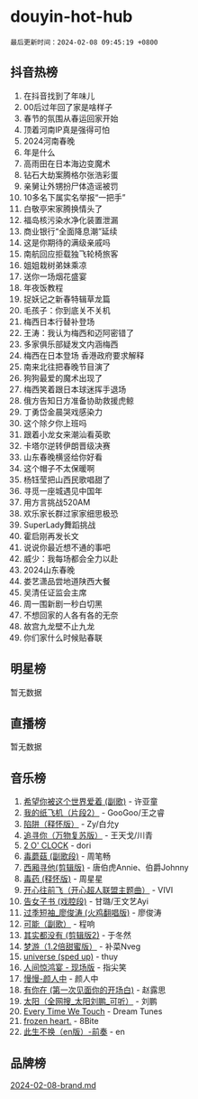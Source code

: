 # douyin-hot-hub

`最后更新时间：2024-02-08 09:45:19 +0800`

## 抖音热榜

1. 在抖音找到了年味儿
1. 00后过年回了家是啥样子
1. 春节的氛围从春运回家开始
1. 顶着河南IP真是强得可怕
1. 2024河南春晚
1. 年是什么
1. 高雨田在日本海边变魔术
1. 钻石大劫案腾格尔张浩彩蛋
1. 亲舅让外甥扮尸体造谣被罚
1. 10多名下属实名举报“一把手”
1. 白敬亭宋家腾换情头了
1. 福岛核污染水净化装置泄漏
1. 商业银行“全面降息潮”延续
1. 这是你期待的满级亲戚吗
1. 南航回应拒载独飞轮椅旅客
1. 姐姐栽树弟妹乘凉
1. 送你一场烟花盛宴
1. 年夜饭教程
1. 捉妖记之新春特辑草龙篇
1. 毛孩子：你到底关不关机
1. 梅西日本行替补登场
1. 王涛：我认为梅西和迈阿密错了
1. 多家俱乐部疑发文内涵梅西
1. 梅西在日本登场 香港政府要求解释
1. 南来北往把春晚节目演了
1. 狗狗最爱的魔术出现了
1. 梅西笑着跟日本球迷挥手退场
1. 俄方告知日方准备协助救援虎鲸
1. 丁勇岱金晨哭戏感染力
1. 这个除夕你上班吗
1. 跟着小龙女来潮汕看英歌
1. 卡塔尔逆转伊朗晋级决赛
1. 山东春晚横竖给你好看
1. 这个帽子不太保暖啊
1. 杨钰莹把山西民歌唱甜了
1. 寻觅一座城遇见中国年
1. 用方言挑战520AM
1. 欢乐家长群过家家细思极恐
1. SuperLady舞蹈挑战
1. 霍启刚再发长文
1. 说说你最近想不通的事吧
1. 威少：我每场都会全力以赴
1. 2024山东春晚
1. 娄艺潇品尝地道陕西大餐
1. 吴清任证监会主席
1. 周一围新剧一秒白切黑
1. 不想回家的人各有各的无奈
1. 故宫九龙壁不止九龙
1. 你们家什么时候贴春联

## 明星榜

暂无数据

## 直播榜

暂无数据

## 音乐榜

1. [希望你被这个世界爱着 (副歌)](https://sf5-hl-cdn-tos.douyinstatic.com/obj/tos-cn-ve-2774/oUHCmWQfZlE3QQBKBeD8rCFLpJzPgCpImhsxMt) - 许亚童
1. [我的纸飞机（片段2）](https://sf3-cdn-tos.douyinstatic.com/obj/tos-cn-ve-2774/oM2ZrKcg2CD5AeRB2gkeXOFB1IxAGJdZPazYHf) - GooGoo/王之睿
1. [陷阱（释怀版）](https://sf5-hl-cdn-tos.douyinstatic.com/obj/tos-cn-ve-2774/oE8C21LeZrzKLDFfQYgMzx4GAIHageG5IzayY7) - Zy/白允y
1. [追寻你（万物复苏版）](https://sf5-hl-cdn-tos.douyinstatic.com/obj/tos-cn-ve-2774/oYeAZJsbjIDit9APmBg8u6uDUQnHmoCf3gbo74) - 王天戈/川青
1. [2 O' CLOCK](https://sf3-cdn-tos.douyinstatic.com/obj/tos-cn-ve-2774/oIUBICeqlYQHTigCBOnCMlwBZJkgiBjt1oDfbg) - dori
1. [毒蘑菇 (副歌段)](https://sf5-hl-cdn-tos.douyinstatic.com/obj/tos-cn-ve-2774/ocDEUsfdLjxnlFXtfogBCiQCEqYB7QZgZ8VViM) - 周笔畅
1. [西厢寻他(剪辑版)](https://sf5-hl-cdn-tos.douyinstatic.com/obj/tos-cn-ve-2774/oUsAVfAQKlRNxEv5qxvIB8o5qmIWUcXbzJKJhw) - 唐伯虎Annie、伯爵Johnny
1. [毒药 (释怀版)](https://sf5-hl-cdn-tos.douyinstatic.com/obj/tos-cn-ve-2774/oYILMEAzspdZBIzy4frJNB8ZHPHWAhiwowd4Ad) - 周星星
1. [开心往前飞（开心超人联盟主题曲）](https://sf5-hl-cdn-tos.douyinstatic.com/obj/tos-cn-ve-2774/9d8fb7c82cf1421fb93a9fe925275e0a) - VIVI
1. [告女子书 (戏腔段)](https://sf5-hl-cdn-tos.douyinstatic.com/obj/tos-cn-ve-2774/osCCzFxWgstBDi92ZfBB4ht7gQENBmQMAl0eI6) - 甘璐/王文艺Ayi
1. [过季短袖_廖俊涛 (火鸡翻唱版)](https://sf5-hl-cdn-tos.douyinstatic.com/obj/tos-cn-ve-2774/ogQVJl0tRBKxQgZji7YClFEBrVDeHpPTWfCZbQ) - 廖俊涛
1. [可能（副歌）](https://sf6-cdn-tos.douyinstatic.com/obj/tos-cn-ve-2774/cde1731888894259b333569393c2fb51) - 程响
1. [其实都没有 (剪辑版2)](https://sf5-hl-cdn-tos.douyinstatic.com/obj/tos-cn-ve-2774/oEBNQenHZtBhxYjGgUDQk0BCHTigQafgFlbQ7k) - 于冬然
1. [梦游（1.2倍甜蜜版）](https://sf6-cdn-tos.douyinstatic.com/obj/tos-cn-ve-2774/o4gyAUm8hwufoEABmwVIiQtHsFuGzAEEWtNMzo) - 补菜Nveg
1. [universe (sped up)](https://sf5-hl-cdn-tos.douyinstatic.com/obj/tos-cn-ve-2774/oIQnurQLDCsdYeegkM4CKuVb23MZBXtX6QB8bv) - thuy
1. [人间惊鸿宴 - 现场版](https://sf6-cdn-tos.douyinstatic.com/obj/tos-cn-ve-2774/osF4mrPePAf2Yv8Wfr5fATCHZwL5h1QiGQAKwz) - 指尖笑
1. [慢慢-颜人中](https://sf5-hl-cdn-tos.douyinstatic.com/obj/tos-cn-ve-2774/ocjHNfBXdBxQNC8ZGAeoLMFTUgtBg8bkExunDC) - 颜人中
1. [有你在 (第一次见面你的开场白)](https://sf5-hl-cdn-tos.douyinstatic.com/obj/tos-cn-ve-2774/oAthrQ3ClJBfI57uBoFEgNDYtNCZ0TSYQQfxQ0) - 赵露思
1. [太阳（全网搜_太阳刘鹏_可听）](https://sf3-cdn-tos.douyinstatic.com/obj/tos-cn-ve-2774/ogWbyIQnlBFImVbeDocRdCIYtBHlbJXgfZMvgz) - 刘鹏
1. [Every Time We Touch](https://sf6-cdn-tos.douyinstatic.com/obj/tos-cn-ve-2774/ogN6lUKQeBBfEVhIOMikG1CcJjugxk1tztZyhP) - Dream Tunes
1. [frozen heart.](https://sf5-hl-cdn-tos.douyinstatic.com/obj/tos-cn-ve-2774/oIIWJfyjIACZA9zQMtnJ6hQQhFC4vhCupoRBsO) - 8Bite
1. [此生不换（en版）-前奏](https://sf5-hl-cdn-tos.douyinstatic.com/obj/tos-cn-ve-2774/oMDvUGwhKrKYDEqXiMYEwxZqBWIJFA92CiLAO) - en

## 品牌榜

[2024-02-08-brand.md](2024-02-08-brand.md)
